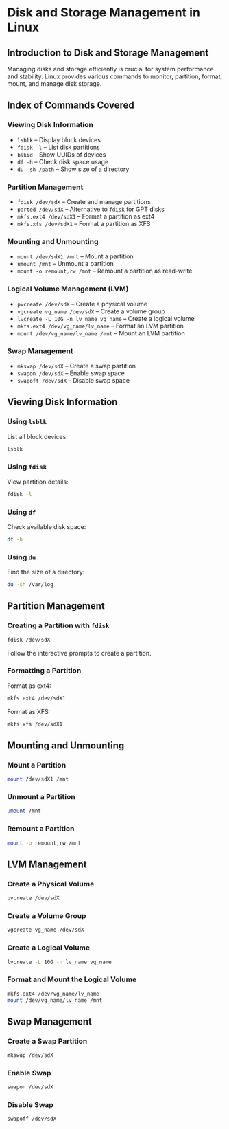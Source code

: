 
# Disk and Storage Management in Linux

## Introduction to Disk and Storage Management
Managing disks and storage efficiently is crucial for system performance and stability. Linux provides various commands to monitor, partition, format, mount, and manage disk storage.

## Index of Commands Covered

### Viewing Disk Information
- `lsblk` – Display block devices
- `fdisk -l` – List disk partitions
- `blkid` – Show UUIDs of devices
- `df -h` – Check disk space usage
- `du -sh /path` – Show size of a directory

### Partition Management
- `fdisk /dev/sdX` – Create and manage partitions
- `parted /dev/sdX` – Alternative to `fdisk` for GPT disks
- `mkfs.ext4 /dev/sdX1` – Format a partition as ext4
- `mkfs.xfs /dev/sdX1` – Format a partition as XFS

### Mounting and Unmounting
- `mount /dev/sdX1 /mnt` – Mount a partition
- `umount /mnt` – Unmount a partition
- `mount -o remount,rw /mnt` – Remount a partition as read-write

### Logical Volume Management (LVM)
- `pvcreate /dev/sdX` – Create a physical volume
- `vgcreate vg_name /dev/sdX` – Create a volume group
- `lvcreate -L 10G -n lv_name vg_name` – Create a logical volume
- `mkfs.ext4 /dev/vg_name/lv_name` – Format an LVM partition
- `mount /dev/vg_name/lv_name /mnt` – Mount an LVM partition

### Swap Management
- `mkswap /dev/sdX` – Create a swap partition
- `swapon /dev/sdX` – Enable swap space
- `swapoff /dev/sdX` – Disable swap space

## Viewing Disk Information
### Using `lsblk`
List all block devices:
```bash
lsblk
```
### Using `fdisk`
View partition details:
```bash
fdisk -l
```
### Using `df`
Check available disk space:
```bash
df -h
```
### Using `du`
Find the size of a directory:
```bash
du -sh /var/log
```

## Partition Management
### Creating a Partition with `fdisk`
```bash
fdisk /dev/sdX
```
Follow the interactive prompts to create a partition.

### Formatting a Partition
Format as ext4:
```bash
mkfs.ext4 /dev/sdX1
```
Format as XFS:
```bash
mkfs.xfs /dev/sdX1
```

## Mounting and Unmounting
### Mount a Partition
```bash
mount /dev/sdX1 /mnt
```
### Unmount a Partition
```bash
umount /mnt
```
### Remount a Partition
```bash
mount -o remount,rw /mnt
```

## LVM Management
### Create a Physical Volume
```bash
pvcreate /dev/sdX
```
### Create a Volume Group
```bash
vgcreate vg_name /dev/sdX
```
### Create a Logical Volume
```bash
lvcreate -L 10G -n lv_name vg_name
```
### Format and Mount the Logical Volume
```bash
mkfs.ext4 /dev/vg_name/lv_name
mount /dev/vg_name/lv_name /mnt
```

## Swap Management
### Create a Swap Partition
```bash
mkswap /dev/sdX
```
### Enable Swap
```bash
swapon /dev/sdX
```
### Disable Swap
```bash
swapoff /dev/sdX
```
